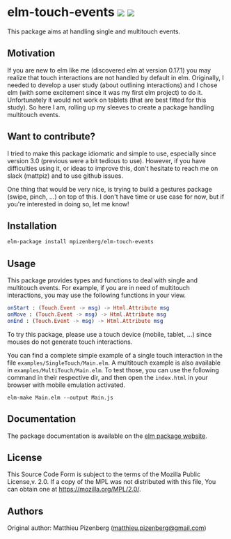 # elm-touch-events [![][badge-doc]][doc] [![][badge-license]][license]

[badge-doc]: https://img.shields.io/badge/documentation-latest-yellow.svg?style=flat-square
[doc]: http://package.elm-lang.org/packages/mpizenberg/elm-touch-events/latest
[badge-license]: https://img.shields.io/badge/license-MPL%202.0-blue.svg?style=flat-square
[license]: https://www.mozilla.org/en-US/MPL/2.0/

This package aims at handling single and multitouch events.

## Motivation

If you are new to elm like me (discovered elm at version 0.17.1)
you may realize that touch interactions are not handled by default in elm.
Originally, I needed to develop a user study (about outlining interactions)
and I chose elm (with some excitement since it was my first elm project)
to do it.
Unfortunately it would not work on tablets (that are best fitted for this study).
So here I am, rolling up my sleeves to create a package handling multitouch events.

## Want to contribute?

I tried to make this package idiomatic and simple to use,
especially since version 3.0 (previous were a bit tedious to use).
However, if you have difficulties using it, or ideas to improve this,
don't hesitate to reach me on slack (mattpiz) and to use github issues.

One thing that would be very nice,
is trying to build a gestures package (swipe, pinch, ...) on top of this.
I don't have time or use case for now,
but if you're interested in doing so, let me know!

## Installation

```bash
elm-package install mpizenberg/elm-touch-events
```

## Usage

This package provides types and functions to deal with single and multitouch events.
For example, if you are in need of multitouch interactions,
you may use the following functions in your view.

```elm
onStart : (Touch.Event -> msg) -> Html.Attribute msg
onMove : (Touch.Event -> msg) -> Html.Attribute msg
onEnd : (Touch.Event -> msg) -> Html.Attribute msg
```

To try this package, please use a touch device (mobile, tablet, ...)
since mouses do not generate touch interactions.

You can find a complete simple example of a single touch interaction
in the file `examples/SingleTouch/Main.elm`.
A multitouch example is also available in `examples/MultiTouch/Main.elm`.
To test those, you can use the following command in their respective dir,
and then open the `index.html` in your browser with mobile emulation
activated.

```shell
elm-make Main.elm --output Main.js
```

## Documentation

The package documentation is available on the [elm package website][doc].

## License

This Source Code Form is subject to the terms of the Mozilla Public License,v. 2.0.
If a copy of the MPL was not distributed with this file,
You can obtain one at https://mozilla.org/MPL/2.0/.

## Authors

Original author: Matthieu Pizenberg (matthieu.pizenberg@gmail.com)
